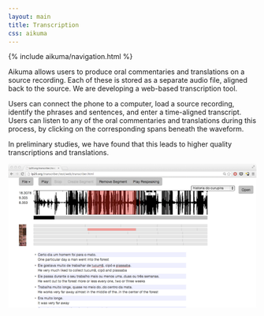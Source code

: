 ```yaml
---
layout: main
title: Transcription
css: aikuma
---
```

{% include aikuma/navigation.html %}

Aikuma allows users to produce oral commentaries and translations on a source recording.
Each of these is stored as a separate audio file, aligned back to the source.
We are developing a web-based transcription tool.

Users can connect the phone to a computer, load a source recording, identify the phrases and sentences, and enter a time-aligned transcript.
Users can listen to any of the oral commentaries and translations during this process, by clicking on the corresponding spans beneath the waveform.

In preliminary studies, we have found that this leads to higher quality transcriptions and translations.

![Aikuma](/images/transcription.png)



